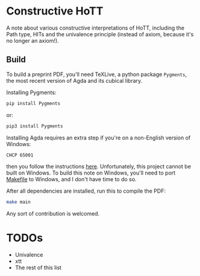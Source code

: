 # Constructive HoTT

A note about various constructive interpretations of HoTT,
including the Path type, HITs and the univalence principle
(instead of axiom, because it's no longer an axiom!).

## Build

To build a preprint PDF, you'll need TeXLive,
a python package `Pygments`,
the most recent version of Agda and its cubical library.

Installing Pygments:

```bash
pip install Pygments
```

or:

```bash
pip3 install Pygments
```

Installing Agda requires an extra step if you're on a
non-English version of Windows:

```bash
CHCP 65001
```

then you follow the instructions
[here](https://github.com/agda/cubical/blob/master/INSTALL.md).
Unfortunately, this project cannot be built on Windows.
To build this note on Windows,
you'll need to port [Makefile](./Makefile) to Windows,
and I don't have time to do so.

After all dependencies are installed,
run this to compile the PDF:

```bash
make main
```

Any sort of contribution is welcomed.

# TODOs

+ Univalence
+ xtt
+ The rest of this list

